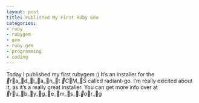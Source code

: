 ```yaml
---
layout: post
title: Published My First Ruby Gem
categories:
- ruby
- rubygem
- gem
- ruby gem
- programming
- coding
---
```

Today I published my first rubygem :) It&#8217;s an installer for the _r_a_d_i_a_n_t
_C_M_S called radiant-go. I&#8217;m really exicited about it, as it&#8217;s a
really great installer. You can get more info over at _r_u_b_y_g_e_m_s_._o_r_g
